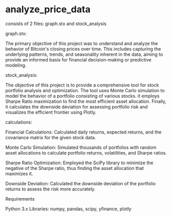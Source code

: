# analyze_price_data

consists of 2 files: graph.stx and stock_analysis

graph.stx:

The primary objective of this project was to understand and analyze the behavior of Bitcoin's closing prices over time. 
This includes capturing the underlying patterns, trends, and seasonality inherent in the data, aiming to provide an informed basis for financial decision-making or predictive modeling.

stock_analysis:

The objective of this project is to provide a comprehensive tool for stock portfolio analysis and optimization. The tool uses Monte Carlo simulation to model the behavior of a portfolio consisting of various stocks. 
it employs Sharpe Ratio maximization to find the most efficient asset allocation. 
Finally, it calculates the downside deviation for assessing portfolio risk and visualizes the efficient frontier using Plotly.

calculations:

Financial Calculations: Calculated daily returns, expected returns, and the covariance matrix for the given stock data.

Monte Carlo Simulation: Simulated thousands of portfolios with random asset allocations to calculate portfolio returns, volatilities, and Sharpe ratios.

Sharpe Ratio Optimization: Employed the SciPy library to minimize the negative of the Sharpe ratio, thus finding the asset allocation that maximizes it.

Downside Deviation: Calculated the downside deviation of the portfolio returns to assess the risk more accurately.

Requirements

Python 3.x
Libraries: numpy, pandas, scipy, yfinance, plotly

